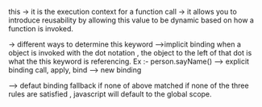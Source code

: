 this
-> it is the execution context for a function call
-> it allows you to introduce reusability by allowing this value to be dynamic based on how a
function is invoked.

-> different ways to determine this keyword
-->implicit binding
when a object is invoked with the dot notation , the object to the left of that dot
is what the this keyword is referencing. Ex :- person.sayName()
--> explicit binding
call, apply, bind
--> new binding

--> defaut binding
fallback if none of above matched
if none of the three rules are satisfied , javascript will default to the global scope.
